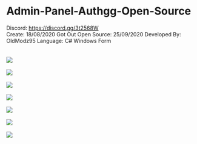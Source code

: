 # Admin-Panel-Authgg-Open-Source
Discord: https://discord.gg/3t2568W
<br>
Create: 18/08/2020
Got Out Open Source: 25/09/2020
Developed By: OldModz95
Language: C# Windows Form
<br>
<br>
<br>
<img src="https://i.imgur.com/GVbAspt.png">
<br>
<br>
<img src="https://i.imgur.com/6YagYze.png">
<br>
<br>
<img src="https://i.imgur.com/Tgx2nqb.png">
<br>
<br>
<img src="https://i.imgur.com/FVzIU3u.png">
<br>
<br>
<img src="https://i.imgur.com/mV0YWau.png">
<br>
<br>
<img src="https://i.imgur.com/0h1tGpm.png">
<br>
<br>
<img src="https://i.imgur.com/Cdgvqch.png">
